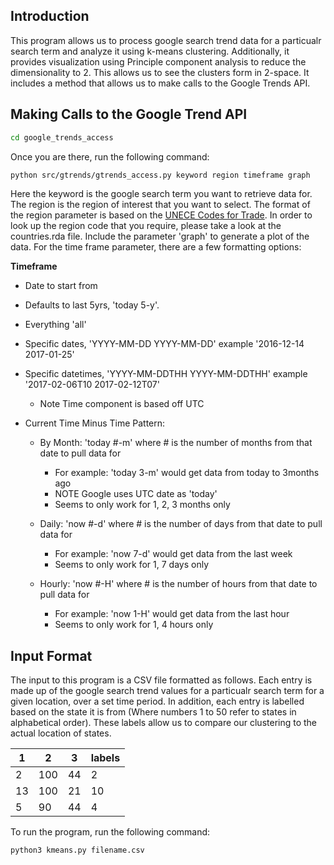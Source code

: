 ## Introduction
This program allows us to process google search trend data for a particualr search term and analyze it using k-means clustering.  Additionally, it provides visualization using Principle component analysis to reduce the dimensionality to 2.  This allows us to see the clusters form in 2-space.  It includes a method that allows us to make calls to the Google Trends API.


## Making Calls to the Google Trend API

```bash
cd google_trends_access
```
Once you are there, run the following command:
```bash
python src/gtrends/gtrends_access.py keyword region timeframe graph
```
Here the keyword is the google search term you want to retrieve data for.  The region is the region of interest that you want to select.  The format of the region parameter is based on the [UNECE Codes for Trade](http://www.unece.org/cefact/codesfortrade/codes_index.html).  In order to look up the region code that you require, please take a look at the countries.rda file.  Include the parameter 'graph' to generate a plot of the data.  For the time frame parameter, there are a few formatting options:

**Timeframe**

* Date to start from

* Defaults to last 5yrs, 'today 5-y'.

* Everything 'all'

* Specific dates, 'YYYY-MM-DD YYYY-MM-DD' example '2016-12-14 2017-01-25'

* Specific datetimes, 'YYYY-MM-DDTHH YYYY-MM-DDTHH' example '2017-02-06T10 2017-02-12T07'

   * Note Time component is based off UTC
* Current Time Minus Time Pattern:

    * By Month: 'today #-m' where # is the number of months from that date to pull data for

        * For example: 'today 3-m' would get data from today to 3months ago
        * NOTE Google uses UTC date as 'today'
        * Seems to only work for 1, 2, 3 months only
    * Daily: 'now #-d' where # is the number of days from that date to pull data for
        * For example: 'now 7-d' would get data from the last week
        * Seems to only work for 1, 7 days only
    * Hourly: 'now #-H' where # is the number of hours from that date to pull data for

        * For example: 'now 1-H' would get data from the last hour
        * Seems to only work for 1, 4 hours only


## Input Format
 The input to this program is a CSV file formatted as follows.  Each entry is made up of the google search trend values for a particualr search term for a given location, over a set time period.  In addition, each entry is labelled based on the state it is from (Where numbers 1 to 50 refer to states in alphabetical order).  These labels allow us to compare our clustering to the actual location of states.  

1 | 2 | 3 | labels
------------ | ------------- | ------------- | -------------
2 | 100 | 44 | 2
13 | 100 | 21 | 10
5 | 90 | 44 | 4

To run the program, run the following command: 
```bash
python3 kmeans.py filename.csv
```
